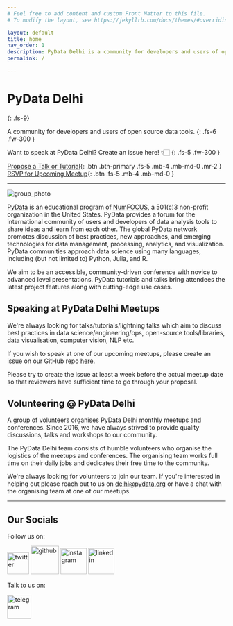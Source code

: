 ```yaml
---
# Feel free to add content and custom Front Matter to this file.
# To modify the layout, see https://jekyllrb.com/docs/themes/#overriding-theme-defaults

layout: default
title: home
nav_order: 1
description: PyData Delhi is a community for developers and users of open source data tools.
permalink: /

---
```


# PyData Delhi
{: .fs-9}

A community for developers and users of open source data tools.
{: .fs-6 .fw-300 }

Want to speak at PyData Delhi? Create an issue here! 👇🏻
{: .fs-5 .fw-300 } 

[Propose a Talk or Tutorial](https://github.com/pydatadelhi/talks/issues){: .btn .btn-primary .fs-5 .mb-4 .mb-md-0 .mr-2 }
[RSVP for Upcoming Meetup](https://www.meetup.com/pydatadelhi/events/285859183/){: .btn .fs-5 .mb-4 .mb-md-0 }

---

![group_photo](../assets/images/group_photo.jpg)

[PyData](https://pydata.org/) is an educational program of [NumFOCUS](https://numfocus.org/), a 501(c)3 non-profit organization
in the United States. PyData provides a forum for the international community
of users and developers of data analysis tools to share ideas and learn from
each other. The global PyData network promotes discussion of best practices,
new approaches, and emerging technologies for data management, processing,
analytics, and visualization. PyData communities approach data science using
many languages, including (but not limited to) Python, Julia, and R.

We aim to be an accessible, community-driven conference with novice to advanced
level presentations. PyData tutorials and talks bring attendees the latest
project features along with cutting-edge use cases.

## Speaking at PyData Delhi Meetups

We're always looking for talks/tutorials/lightning talks which aim to discuss
best practices in data science/engineering/ops, open-source tools/libraries,
data visualisation, computer vision, NLP etc.

If you wish to speak at one of our upcoming meetups, please create an issue on
our GitHub repo [here](https://github.com/pydatadelhi/talks/issues).

Please try to create the issue at least a week before the actual meetup date so
that reviewers have sufficient time to go through your proposal.


## Volunteering @ PyData Delhi

A group of volunteers organises PyData Delhi monthly meetups and conferences.
Since 2016, we have always strived to provide quality discussions, talks and
workshops to our community. 

The PyData Delhi team consists of humble volunteers who organise the logistics
of the meetups and conferences. The organising team works full time on their
daily jobs and dedicates their free time to the community.

We're always looking for volunteers to join our team. If you're interested in
helping out please reach out to us on [delhi@pydata.org](mailto:delhi@pydata.org)
or have a chat with the organising team at one of our meetups.

---

## Our Socials

Follow us on:

[<img src="../assets/images/twitter.png" alt="twitter" width="50/">](https://twitter.com/pydatadelhi)
[<img src="../assets/images/github.png" alt="github" width="65/">](https://github.com/pydatadelhi)
[<img src="../assets/images/instagram.png" alt="instagram" width="60/">](https://instagram.com/pydatadelhi)
[<img src="../assets/images/linkedin.png" alt="linkedin" width="60/">](https://www.linkedin.com/company/pydatadelhi/)

Talk to us on:

[<img src="../assets/images/telegram.png" alt="telegram" width="55/">](https://t.me/+QatRDofNFylXHrpH)
